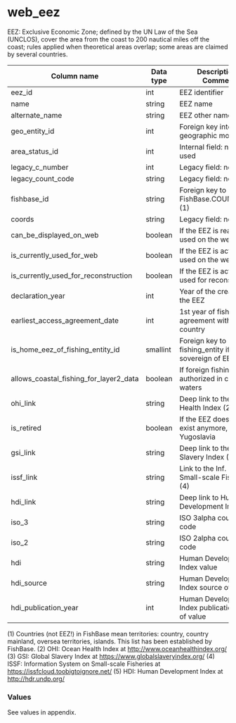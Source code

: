 # web_eez



EEZ: Exclusive Economic Zone; defined by the UN Law of the Sea (UNCLOS), cover the area from the coast to 200 nautical miles off the coast; rules applied when theoretical areas overlap; some areas are claimed by several countries.

| Column  name                           | Data  type | Description  / Comment                              |
| -------------------------------------- | ---------- | --------------------------------------------------- |
| eez_id                                 | int        | EEZ identifier                                      |
| name                                   | string     | EEZ name                                            |
| alternate_name                         | string     | EEZ other name                                      |
| geo_entity_id                          | int        | Foreign key into the geographic module              |
| area_status_id                         | int        | Internal field: not to be used                      |
| legacy_c_number                        | int        | Legacy field: not used                              |
| legacy_count_code                      | string     | Legacy field: not used                              |
| fishbase_id                            | string     | Foreign key to FishBase.COUNTRYREF (1)              |
| coords                                 | string     | Legacy field: not used                              |
| can_be_displayed_on_web                | boolean    | If the EEZ is ready to be used on the web           |
| is_currently_used_for_web              | boolean    | If the EEZ is actually used on the web              |
| is_currently_used_for_reconstruction   | boolean    | If the EEZ is actually used for reconstruction      |
| declaration_year                       | int        | Year of the creation of the EEZ                     |
| earliest_access_agreement_date         | int        | 1st year of fishing agreement with foreign country  |
| is_home_eez_of_fishing_entity_id       | smallint   | Foreign key to fishing_entity if sovereign of EEZ   |
| allows_coastal_fishing_for_layer2_data | boolean    | If foreign fishing authorized in coastal waters     |
| ohi_link                               | string     | Deep link to the Ocean Health Index (2)             |
| is_retired                             | boolean    | If the EEZ does not exist anymore, e.g. Yugoslavia  |
| gsi_link                               | string     | Deep link to the Global Slavery Index (3)           |
| issf_link                              | string     | Link to the Inf. Syst. on Small-scale Fisheries (4) |
| hdi_link                               | string     | Deep link to Human Development Index (5)            |
| iso_3                                  | string     | ISO 3alpha country code                             |
| iso_2                                  | string     | ISO 2alpha country code                             |
| hdi                                    | string     | Human Development Index value                       |
| hdi_source                             | string     | Human Development Index source of value             |
| hdi_publication_year                   | int        | Human Development Index publication year of value   |



(1)	Countries (not EEZ!) in FishBase mean territories: country, country mainland, oversea territories, islands. This list has been established by FishBase.
(2)	OHI: Ocean Health Index at http://www.oceanhealthindex.org/
(3)	GSI: Global Slavery Index at https://www.globalslaveryindex.org/
(4)	ISSF: Information System on Small-scale Fisheries at https://issfcloud.toobigtoignore.net/
(5)	HDI: Human Development Index at http://hdr.undp.org/



### Values

See values in appendix.

